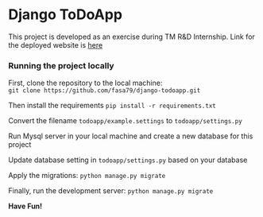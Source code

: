 
# Django ToDoApp

This project is developed as an exercise during TM R&D Internship. Link for the deployed website is [here][df1]



### Running the project locally

First, clone the repository to the local machine: <br />
`git clone https://github.com/fasa79/django-todoapp.git`

Then install the requirements
`pip install -r requirements.txt`

Convert the filename `todoapp/example.settings` to `todoapp/settings.py`

Run Mysql server in your local machine and create a new database for this project

Update database setting in `todoapp/settings.py` based on your database

Apply the migrations:
`python manage.py migrate`

Finally, run the development server:
`python manage.py migrate`

**Have Fun!**

[df1]: <http://chocoberry.pythonanywhere.com/>
